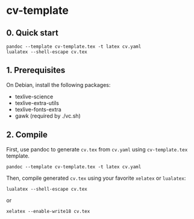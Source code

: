 cv-template
===========

## 0. Quick start

```
pandoc --template cv-template.tex -t latex cv.yaml
lualatex --shell-escape cv.tex
```

## 1. Prerequisites

On Debian, install the following packages:
- texlive-science
- texlive-extra-utils
- texlive-fonts-extra
- gawk (required by ./vc.sh)

## 2. Compile

First, use pandoc to generate `cv.tex` from `cv.yaml` using `cv-template.tex`
template.

```
pandoc --template cv-template.tex -t latex cv.yaml
```

Then, compile generated `cv.tex` using your favorite `xelatex` or `lualatex`:


```
lualatex --shell-escape cv.tex
```

or

```
xelatex --enable-write18 cv.tex
```
